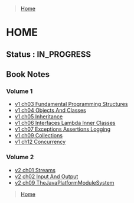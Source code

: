 >[Home](Home.md)

# HOME

## Status : IN_PROGRESS 

## Book Notes

### Volume 1 
- [v1 ch03 Fundamental Programming Structures](v1ch03FundamentalProgrammingStructures.md)
- [v1 ch04 Objects And Classes](v1ch04ObjectsAndClasses.md)
- [v1 ch05 Inheritance](v1ch05Inheritance.md)
- [v1 ch06 Interfaces Lambda Inner Classes](v1ch06InterfacesLambdaInnerClasses.md)
- [v1 ch07 Exceptions Assertions Logging](v1ch07ExceptionsAssertionsLogging.md)
- [v1 ch09 Collections](v1ch09Collections.md)
- [v1 ch12 Concurrency](v1ch12Concurrency.md)

### Volume 2

- [v2 ch01 Streams](v2ch01Streams.md)
- [v2 ch02 Input And Output](v2ch02InputAndOutput.md)
- [v2 ch09 TheJavaPlatformModuleSystem](v2ch09TheJavaPlatformModuleSystem.md)


>[Home](Home.md)
